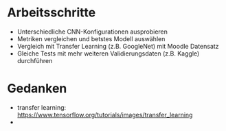 # Arbeitsschritte

- Unterschiedliche CNN-Konfigurationen ausprobieren
- Metriken vergleichen und betstes Modell auswählen
- Vergleich mit Transfer Learning (z.B. GoogleNet) mit Moodle Datensatz
- Gleiche Tests mit mehr weiteren Validierungsdaten (z.B. Kaggle) durchführen

# Gedanken

- transfer learning: https://www.tensorflow.org/tutorials/images/transfer_learning
-
